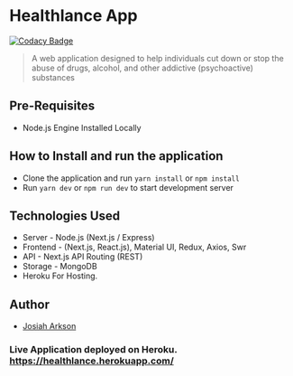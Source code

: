 # Healthlance App

[![Codacy Badge](https://app.codacy.com/project/badge/Grade/147b75a9f218469abf70c17768cc3ea3)](https://www.codacy.com/gh/josiaharkson/healthlance/dashboard?utm_source=github.com&utm_medium=referral&utm_content=josiaharkson/healthlance&utm_campaign=Badge_Grade)

> A web application designed to help individuals cut down or stop the abuse of drugs, alcohol, and other addictive (psychoactive) substances

## Pre-Requisites

- Node.js Engine Installed Locally

## How to Install and run the application

- Clone the application and run `yarn install` or `npm install`
- Run `yarn dev` or `npm run dev` to start development server

## Technologies Used

- Server - Node.js (Next.js / Express)
- Frontend - (Next.js, React.js), Material UI, Redux, Axios, Swr
- API - Next.js API Routing (REST)
- Storage - MongoDB
- Heroku For Hosting.

## Author

- [Josiah Arkson](https://github.com/josiaharkson)

### Live Application deployed on Heroku. https://healthlance.herokuapp.com/
